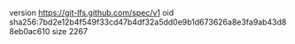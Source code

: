 version https://git-lfs.github.com/spec/v1
oid sha256:7bd2e12b4f549f33cd47b4df32a5dd0e9b1d673626a8e3fa9ab43d88eb0ac610
size 2267
